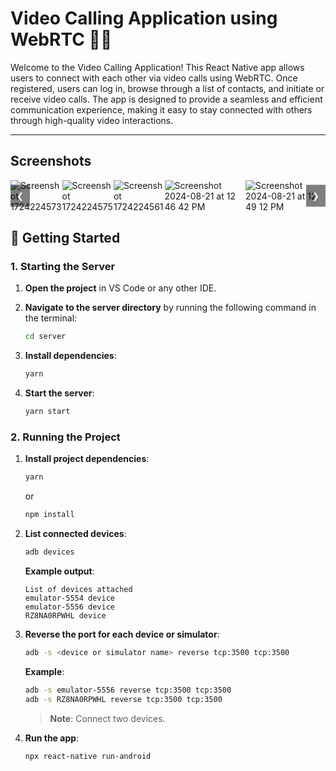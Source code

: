 
# Video Calling Application using WebRTC 📱🎥

Welcome to the Video Calling Application! This React Native app allows users to connect with each other via video calls using WebRTC. Once registered, users can log in, browse through a list of contacts, and initiate or receive video calls. The app is designed to provide a seamless and efficient communication experience, making it easy to stay connected with others through high-quality video interactions.

---

## Screenshots

<!DOCTYPE html>
<html>
<head>
    <style>
        .slider {
            position: relative;
            max-width: 600px;
            margin: auto;
            overflow: hidden;
        }
        .slides {
            display: flex;
            transition: transform 0.5s ease-in-out;
        }
        .slides img {
            max-width: 100%;
            height: auto;
        }
        .navigation {
            position: absolute;
            top: 50%;
            width: 100%;
            display: flex;
            justify-content: space-between;
            transform: translateY(-50%);
        }
        .prev, .next {
            background-color: rgba(0,0,0,0.5);
            color: white;
            border: none;
            padding: 10px;
            cursor: pointer;
        }
    </style>
</head>
<body>

<div class="slider">
    <div class="slides">
        <img src="https://github.com/user-attachments/assets/e0adc756-b1ef-493b-9a6c-7bff307f8ec8" alt="Screenshot 1724224573">
        <img src="https://github.com/user-attachments/assets/40085cc6-cefd-47f5-b9bd-635dd308c1c9" alt="Screenshot 1724224575">
        <img src="https://github.com/user-attachments/assets/cf2d0c13-2f82-464b-a151-632520abec25" alt="Screenshot 1724224561">
        <img src="https://github.com/user-attachments/assets/65df42c1-1784-4115-9a89-003a8759a943" alt="Screenshot 2024-08-21 at 12 46 42 PM">
        <img src="https://github.com/user-attachments/assets/0c17fae6-88e6-45d4-86e5-4e48b814e901" alt="Screenshot 2024-08-21 at 12 49 12 PM">
    </div>
    <div class="navigation">
        <button class="prev" onclick="moveSlide(-1)">&#10094;</button>
        <button class="next" onclick="moveSlide(1)">&#10095;</button>
    </div>
</div>

<script>
    let index = 0;

    function moveSlide(step) {
        const slides = document.querySelector('.slides');
        const totalSlides = slides.children.length;
        index = (index + step + totalSlides) % totalSlides;
        slides.style.transform = `translateX(${-index * 100}%)`;
    }
</script>

</body>
</html>


## 🚀 Getting Started

### 1. **Starting the Server**

1. **Open the project** in VS Code or any other IDE.
2. **Navigate to the server directory** by running the following command in the terminal:

   ```bash
   cd server
   ```

3. **Install dependencies**:

   ```bash
   yarn
   ```

4. **Start the server**:

   ```bash
   yarn start
   ```

### 2. **Running the Project**

1. **Install project dependencies**:

   ```bash
   yarn
   ```

   or

   ```bash
   npm install
   ```

2. **List connected devices**:

   ```bash
   adb devices
   ```

   **Example output**:

   ```
   List of devices attached
   emulator-5554 device
   emulator-5556 device
   RZ8NA0RPWHL device
   ```

3. **Reverse the port for each device or simulator**:

   ```bash
   adb -s <device or simulator name> reverse tcp:3500 tcp:3500
   ```

   **Example**:

   ```bash
   adb -s emulator-5556 reverse tcp:3500 tcp:3500
   adb -s RZ8NA0RPWHL reverse tcp:3500 tcp:3500
   ```

   > **Note**: Connect two devices.

4. **Run the app**:

   ```bash
   npx react-native run-android
   ```

